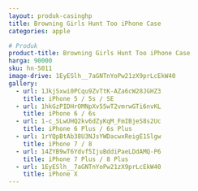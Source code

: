 ```yaml
---
layout: produk-casinghp
title: Browning Girls Hunt Too iPhone Case
categories: apple

# Produk
product-title: Browning Girls Hunt Too iPhone Case
harga: 90000
sku: hn-5011
image-drive: 1EyESlh__7aGNTnYoPw21zX9prLcEkW40
gallery:
  - url: 1JkjSxwi0PCqu9ZvTtK-AZa6cW28JGHZ3
    title: iPhone 5 / 5s / SE
  - url: 1hkGzPIDHrOMNpXv55wT2vmrwGTi6nvKL
    title: iPhone 6 / 6s
  - url: 1-c_SLwUHQ2kv6dZyKqM_FmIBjeS8s2Uc
    title: iPhone 6 Plus / 6s Plus
  - url: 1rYQpBtAb38U3NJsYWDacwxReigE1Slgw
    title: iPhone 7 / 8
  - url: 14ZYB9wT6Ydvf5IjuBddiPaeLDdAMQ-P6
    title: iPhone 7 Plus / 8 Plus
  - url: 1EyESlh__7aGNTnYoPw21zX9prLcEkW40
    title: iPhone X
---
```

